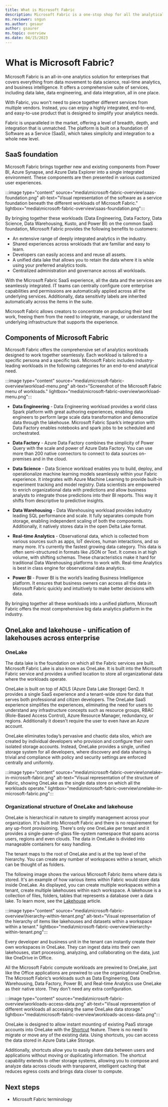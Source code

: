 ```yaml
---
title: What is Microsoft Fabric
description: Microsoft Fabric is a one-stop shop for all the analytical needs of every enterprise. It covers the complete spectrum of services including data movement, data lake, data engineering, data integration and data science, real time analytics, and business intelligence.
ms.reviewer: sngun
ms.author: gesaur
author: gsaurer
ms.topic: overview
ms.date: 04/15/2023
---
```


# What is Microsoft Fabric?

Microsoft Fabric is an all-in-one analytics solution for enterprises that covers everything from data movement to data science, real-time analytics, and business intelligence. It offers a comprehensive suite of services, including data lake, data engineering, and data integration, all in one place.

With Fabric, you won't need to piece together different services from multiple vendors. Instead, you can enjoy a highly integrated, end-to-end, and easy-to-use product that is designed to simplify your analytics needs.

Fabric is unparalleled in the market, offering a level of breadth, depth, and integration that is unmatched. The platform is built on a foundation of Software as a Service (SaaS), which takes simplicity and integration to a whole new level.

## SaaS foundation

Microsoft Fabric brings together new and existing components from Power BI, Azure Synapse, and Azure Data Explorer into a single integrated environment. These components are then presented in various customized user experiences.

:::image type="content" source="media\microsoft-fabric-overview\saas-foundation.png" alt-text="Visual representation of the software as a service foundation beneath the different workloads of Microsoft Fabric." lightbox="media\microsoft-fabric-overview\saas-foundation.png":::

By bringing together these workloads (Data Engineering, Data Factory, Data Science, Data Warehousing, Kusto, and Power BI) on the common SaaS foundation, Microsoft Fabric provides the following benefits to customers:

- An extensive range of deeply integrated analytics in the industry.
- Shared experiences across wrokloads that are familiar and easy to learn.
- Developers can easily access and and reuse all assets.
- A unified data lake that allows you to retain the data where it is while using your preferred analytics tools.
- Centralized administration and governance across all workloads.

With the Microsoft Fabric SaaS experience, all the data and the services are seamlessly integrated. IT teams can centrally configure core enterprise capabilities and permissions are automatically applied across all the underlying services. Additionally, data sensitivity labels are inherited automatically across the items in the suite.

Microsoft Fabric allows creators to concentrate on producing their best work, freeing them from the need to integrate, manage, or understand the underlying infrastructure that supports the experience.

## Components of Microsoft Fabric

Microsoft Fabric offers the comprehensive set of analytics workloads designed to work together seamlessly. Each workload is tailored to a specific persona and a specific task. Microsoft Fabric includes industry-leading workloads in the following categories for an end-to-end analytical need.  

:::image type="content" source="media\microsoft-fabric-overview\workload-menu.png" alt-text="Screenshot of the Microsoft Fabric menu of workloads." lightbox="media\microsoft-fabric-overview\workload-menu.png":::

- **Data Engineering** - Data Engineering workload provides a world class Spark platform with great authoring experiences, enabling data engineers to perform large scale data transformation and democratize data through the lakehouse. Microsoft Fabric Spark’s integration with Data Factory enables notebooks and spark jobs to be scheduled and orchestrated.

- **Data Factory** - Azure Data Factory combines the simplicity of Power Query with the scale and power of Azure Data Factory. You can use more than 200 native connectors to connect to data sources on-premises and in the cloud.  

- **Data Science** - Data Science workload enables you to build, deploy, and operationalize machine learning models seamlessly within your Fabric experience. It integrates with Azure Machine Learning to provide built-in experiment tracking and model registry. Data scientists are empowered to enrich organizational data with predictions and allow business analysts to integrate those predictions into their BI reports. This way it shifts from descriptive to predictive insights.

- **Data Warehousing** - Data Warehousing workload provides industry leading SQL performance and scale. It fully separates compute from storage, enabling independent scaling of both the components. Additionally, it natively stores data in the open Delta Lake format.

- **Real-time Analytics** - Observational data, which is collected from various sources such as apps, IoT devices, human interactions, and so many more.  It's currently the fastest growing data category. This data is often semi-structured in formats like JSON or Text. It comes in at high volume, with shifting schemas. These characteristics make it hard for traditional Data Warehousing platforms to work with. Real-time Analytics is best in class engine for observational data analytics.

- **Power BI** - Power BI is the world’s leading Business Intelligence platform. It ensures that business owners can access all the data in Microsoft Fabric quickly and intuitively to make better decisions with data.

By bringing together all these workloads into a unified platform, Microsoft Fabric offers the most comprehensive big data analytics platform in the industry.

## OneLake and lakehouse - unification of lakehouses across enterprise

### OneLake

The data lake is the foundation on which all the Fabric services are built. Microsoft Fabric Lake is also known as OneLake. It is built into the Microsoft Fabric service and provides a unified location to store all organizational data where the workloads operate.  

OneLake is built on top of ADLS (Azure Data Lake Storage) Gen2. It provides a single SaaS experience and a tenant-wide store for data that serves both professional and citizen developers. The OneLake SaaS experience simplifies the experiences, eliminating the need for users to understand any infrastructure concepts such as resource groups, RBAC (Role-Based Access Control), Azure Resource Manager, redundancy, or regions. Additionally it doesn't require the user to even have an Azure account.  

OneLake eliminates today’s pervasive and chaotic data silos, which are created by individual developers who provision and configure their own isolated storage accounts. Instead, OneLake provides a single, unified storage system for all developers, where discovery and data sharing is trivial and compliance with policy and security settings are enforced centrally and uniformly.  

:::image type="content" source="media\microsoft-fabric-overview\onelake-in-microsoft-fabric.png" alt-text="Visual representation of the structure of Fabric, showing OneLake as the single data store on which all the workloads operate." lightbox="media\microsoft-fabric-overview\onelake-in-microsoft-fabric.png":::

### Organizational structure of OneLake and lakehouse

OneLake is hierarchical in nature to simplify management across your organization. It's built into Microsoft Fabric and there is no requirement for any up-front provisioning. There's only one OneLake per tenant and it provides a single-pane-of-glass file-system namespace that spans acorss users, regions and even clouds. The data in OneLake is divided into manageable containers for easy handling.  

The tenant maps to the root of OneLake and is at the top level of the hierarchy. You can create any number of workspaces within a tenant, which can be thought of as folders. 

The following image shows the various Microsoft Fabric items where data is stored. It's an example of how various items within Fabric would store data inside OneLake. As displayed, you can create multiple workspaces within a tenant, create  multiple lakehouses within each workspace. A lakehouse is a collection of files, folders, tables that represents a database over a data lake. To learn more, see the [Lakehouse]() article.

:::image type="content" source="media\microsoft-fabric-overview\hierarchy-within-tenant.png" alt-text="Visual representation of the hierarchy of items like lakehouses and datasets within a workspace within a tenant." lightbox="media\microsoft-fabric-overview\hierarchy-within-tenant.png":::

Every developer and business unit in the tenant can instantly create their own workspaces in OneLake. They can ingest data into their own lakehouses, start processing, analyzing, and collaborating on the data, just like OneDrive in Office.  

All the Microsoft Fabric compute workloads are prewired to OneLake, just like the Office applications are prewired to use the organizational OneDrive. The Microsoft Fabric’s workloads such as Data Engineering, Data Warehousing, Data Factory, Power BI, and Real-time Analytics use OneLake as their native store. They don't need any extra configuration.  

:::image type="content" source="media\microsoft-fabric-overview\workloads-access-data.png" alt-text="Visual representation of different workloads all accessing the same OneLake data storage." lightbox="media\microsoft-fabric-overview\workloads-access-data.png":::

OneLake is designed to allow instant mounting of existing PaaS storage accounts into OneLake with the [Shortcut]() feature. There is no need to migrate or move any of the existing data. Using shortcuts, you can access the data stored in Azure Data Lake Storage. 

Additionally, shortcuts allow you to easily share data between users and applications without moving or duplicating information. The shortcut capability extends to other storage systems, allowing you to compose and analyze data across clouds with transparent, intelligent caching that reduces egress costs and brings data closer to compute.  

## Next steps

- Microsoft Fabric terminology
